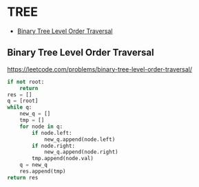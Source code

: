 # TREE

+ [Binary Tree Level Order Traversal](#binary-tree-level-order-traversal)
<!---->
## Binary Tree Level Order Traversal

https://leetcode.com/problems/binary-tree-level-order-traversal/

```python
if not root:
    return
res = []
q = [root]
while q:
    new_q = []
    tmp = []
    for node in q:
        if node.left:
            new_q.append(node.left)
        if node.right:
            new_q.append(node.right)
        tmp.append(node.val)
    q = new_q
    res.append(tmp)
return res
```

